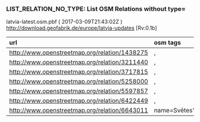  
### LIST_RELATION_NO_TYPE: List OSM Relations without type= 
latvia-latest.osm.pbf ( 2017-03-09T21:43:02Z ) http://download.geofabrik.de/europe/latvia-updates [Rv:0.1b]
 
|  url                                      |  osm tags  
| :---------------------------------------  | :---------------------------
| http://www.openstreetmap.org/relation/1438275 | ,
| http://www.openstreetmap.org/relation/3211440 | ,
| http://www.openstreetmap.org/relation/3717815 | ,
| http://www.openstreetmap.org/relation/5258000 | ,
| http://www.openstreetmap.org/relation/5597857 | ,
| http://www.openstreetmap.org/relation/6422449 | ,
| http://www.openstreetmap.org/relation/6643011 | name=Svētes%20%iela,name:lv=Svētes%20%iela,
 
